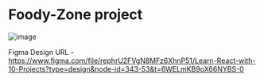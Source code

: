 # Foody-Zone project

![image](https://github.com/daharwalmohan4/Foody-Zone/assets/116960249/6bbfac27-65ed-4e80-8233-9878b0062a80)


Figma Design URL -
https://www.figma.com/file/rephrU2FVgN8MFz6XhnP51/Learn-React-with-10-Projects?type=design&node-id=343-53&t=6WELmKB9oX66NYBS-0
